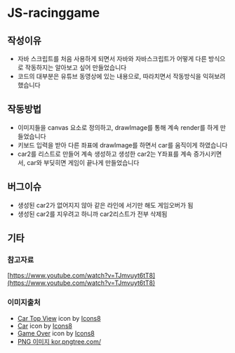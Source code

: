 # JS-racinggame

## 작성이유
- 자바 스크립트를 처음 사용하게 되면서 자바와 자바스크립트가 어떻게 다른 방식으로 작동하지는 알아보고 싶어 만들었습니다
- 코드의 대부분은 유튜브 동영상에 있는 내용으로, 따라치면서 작동방식을 익혀보려 했습니다

## 작동방법
- 이미지들을 canvas 요소로 정의하고, drawImage를 통해 계속 render를 하게 만들었습니다
- 키보드 입력을 받아 다른 좌표에 drawImage를 하면서 car를 움직이게 하였습니다
- car2를 리스트로 만들어 계속 생성하고 생성한 car2는 Y좌표를 계속 증가시키면서, car와 부딪히면 게임이 끝나게 만들었습니다

## 버그이슈
- 생성된 car2가 없어지지 않아 같은 라인에 서기만 해도 게임오버가 됨
- 생성된 car2를 지우려고 하니까 car2리스트가 전부 삭제됨

## 기타
### 참고자료
[https://www.youtube.com/watch?v=TJmvuyt6tT8](https://www.youtube.com/watch?v=TJmvuyt6tT8)

### 이미지출처
- <a target="_blank" href="https://icons8.com/icon/40258/car-top-view">Car Top View</a> icon by <a target="_blank" href="https://icons8.com">Icons8</a><br>
- <a target="_blank" href="https://icons8.com/icon/7bGlJrKnisOw/car-top-view">Car</a> icon by <a target="_blank" href="https://icons8.com">Icons8</a><br>
- <a target="_blank" href="https://icons8.com/icon/3RD068JaXd9q/game-over">Game Over</a> icon by <a target="_blank" href="https://icons8.com">Icons8</a><br>
- <a href='https://kor.pngtree.com/freepng/asphalt-road-plane-material-display_2941722.html'>PNG 이미지 kor.pngtree.com/</a>

